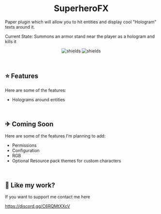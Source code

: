 <h1 align="center" id="title">SuperheroFX</h1>

<p id="description">Paper plugin which will allow you to hit entities and display cool "Hologram" texts around it.</p>
<p>Current State: Summons an armor stand near the player as a hologram and kills it</p>

<p align="center"><img src="https://img.shields.io/discord/992429435687018588?label=Discord" alt="shields"> <img src="https://img.shields.io/github/license/LightningReflex/Rerouted" alt="shields"></p>
<p>&nbsp;</p>

<h2>⭐ Features</h2>

Here are some of the features:

* Holograms around entities
<p>&nbsp;</p>

<h2>✈ Coming Soon</h2>

Here are some of the features I'm planning to add:

* Permissions
* Configuration
* RGB
* Optional Resource pack themes for custom characters
<p>&nbsp;</p>

<h2>💖 Like my work?</h2>

If you want to support me contact me here<p>https://discord.gg/C6RQMtXXcV</p>